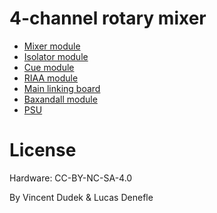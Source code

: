 # 4-channel rotary mixer

* [Mixer module](https://github.com/kedud/4_channel_mixer)
* [Isolator module](https://github.com/kedud/isolator)
* [Cue module](https://github.com/kedud/cue)
* [RIAA module](https://github.com/kedud/RIAA)
* [Main linking board](https://github.com/kedud/main_board)
* [Baxandall module](https://github.com/kedud/baxandall)
* [PSU](https://github.com/kedud/power_supply)

# License

Hardware: CC-BY-NC-SA-4.0

By Vincent Dudek & Lucas Denefle